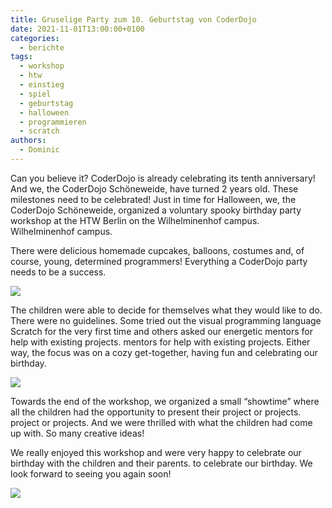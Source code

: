 ```yaml
---
title: Gruselige Party zum 10. Geburtstag von CoderDojo
date: 2021-11-01T13:00:00+0100
categories:
  - berichte
tags:
  - workshop
  - htw
  - einstieg
  - spiel
  - geburtstag
  - halloween
  - programmieren
  - scratch
authors:
  - Dominic
---
```


Can you believe it? CoderDojo is already celebrating its tenth anniversary! And we, the CoderDojo Schöneweide, have turned 2
years old. These milestones need to be celebrated! Just in time for Halloween, we, the CoderDojo
Schöneweide, organized a voluntary spooky birthday party workshop at the HTW Berlin on the Wilhelminenhof campus.
Wilhelminenhof campus.

There were delicious homemade cupcakes, balloons, costumes and, of course, young, determined programmers!
Everything a CoderDojo party needs to be a success.

![](/images/cms/grusel-geburtstagsparty-workshop_dojosw_geburtstag1.png)

The children were able to decide for themselves what they would like to do. There were no guidelines. Some
tried out the visual programming language Scratch for the very first time and others asked our energetic mentors for help with existing projects.
mentors for help with existing projects. Either way, the focus was on a cozy get-together,
having fun and celebrating our birthday.

![](/images/cms/grusel-geburtstagsparty-workshop_dojosw_geburtstag2.jpg)

Towards the end of the workshop, we organized a small “showtime” where all the children had the opportunity to present their project or projects.
project or projects. And we were thrilled with what the children had come up with. So many
creative ideas!

We really enjoyed this workshop and were very happy to celebrate our birthday with the children and their parents.
to celebrate our birthday. We look forward to seeing you again soon!

![](/images/cms/grusel-geburtstagsparty-workshop_dojosw_geburtstag3.jpg)